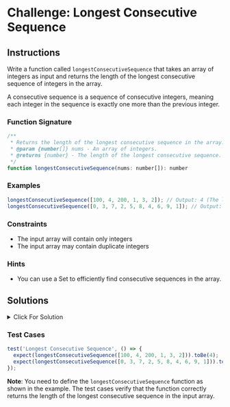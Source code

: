 # Challenge: Longest Consecutive Sequence

## Instructions

Write a function called `longestConsecutiveSequence` that takes an array of integers as input and returns the length of the longest consecutive sequence of integers in the array.

A consecutive sequence is a sequence of consecutive integers, meaning each integer in the sequence is exactly one more than the previous integer.

### Function Signature

```js
/**
 * Returns the length of the longest consecutive sequence in the array.
 * @param {number[]} nums - An array of integers.
 * @returns {number} - The length of the longest consecutive sequence.
 */
function longestConsecutiveSequence(nums: number[]): number
```

### Examples

```js
longestConsecutiveSequence([100, 4, 200, 1, 3, 2]); // Output: 4 (The longest consecutive sequence is [1, 2, 3, 4])
longestConsecutiveSequence([0, 3, 7, 2, 5, 8, 4, 6, 9, 1]); // Output: 10 (The longest consecutive sequence is [0, 1, 2, 3, 4, 5, 6, 7, 8, 9])
```

### Constraints

- The input array will contain only integers
- The input array may contain duplicate integers

### Hints

- You can use a Set to efficiently find consecutive sequences in the array.

## Solutions

<details>
  <summary>Click For Solution</summary>

```js
function longestConsecutiveSequence(nums) {
  const numSet = new Set(nums);
  let longestSequence = 0;

  for (const num of numSet) {
    if (!numSet.has(num - 1)) {
      let currentNum = num;
      let currentSequence = 1;

      while (numSet.has(currentNum + 1)) {
        currentNum++;
        currentSequence++;
      }

      longestSequence = Math.max(longestSequence, currentSequence);
    }
  }

  return longestSequence;
}
```

### Explanation

- Create a Set called `numSet` from the input array `nums`. The Set will allow us to efficiently check if an integer exists in the array in constant time.
- Initialize a variable `longestSequence` to 0, which will store the length of the longest consecutive sequence found so far.
- Iterate through each integer `num` in the `numSet` using a `for...of` loop. For each integer, check if its previous integer `num - 1` exists in the `numSet`. If `num - 1` is not present, it means that `num` is the starting element of a consecutive sequence.
- Initialize two variables `currentNum` and `currentSequence`. `currentNum` is set to the current integer `num`, and `currentSequence` is set to 1, as we have found the first element of a consecutive sequence.
- Use a `while` loop to iterate as long as the next integer `currentNum + 1` exists in the `numSet`. For each iteration, increment `currentNum` and `currentSequence` to extend the consecutive sequence.
- After the `while` loop ends, update `longestSequence` to the maximum value between the current `longestSequence` and `currentSequence`. This way, we keep track of the longest consecutive sequence found so far.
- After the loop finishes, return `longestSequence` as the final output, which represents the length of the longest consecutive sequence in the input array.

</details>

### Test Cases

```js
test('Longest Consecutive Sequence', () => {
  expect(longestConsecutiveSequence([100, 4, 200, 1, 3, 2])).toBe(4);
  expect(longestConsecutiveSequence([0, 3, 7, 2, 5, 8, 4, 6, 9, 1])).toBe(10);
});
```

**Note**: You need to define the `longestConsecutiveSequence` function as shown in the example. The test cases verify that the function correctly returns the length of the longest consecutive sequence in the input array.

